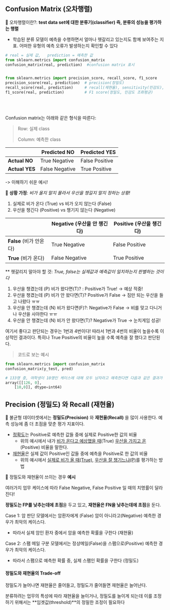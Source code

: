 ## Confusion Matrix (오차행렬)

🌟 오차행렬이란?: **test data set에 대한 분류기(classifier) 즉, 분류의 성능을 평가하는 행렬**

- 학습된 분류 모델이 예측을 수행하면서 얼마나 헷갈리고 있는지도 함께 보여주는 지표. 어떠한 유형의 예측 오류가 발생하는지 확인할 수 있다



```python
# real = 실제 값,   prediction = 예측한 값
from sklearn.metrics import confusion_matrix
confusion_matrix(real, prediction)  #confusion matrix 표시


from sklearn.metrics import precision_score, recall_score, f1_score
precision_score(real, prediction)  # precision(정밀도)
recall_score(real, prediction)     # recall(재현율), sensitivity(민감도), 
f1_score(real, prediction)         # F1 score(정밀도, 민감도 조화평균)
```

<br></br>

Confusion matrix는 아래와 같은 형식을 따른다:

> Row: 실제 class
>
> Column: 예측한 class

|                | Predicted NO   | Predicted YES  |
| -------------- | -------------- | -------------- |
| **Actual NO**  | True Negative  | False Positive |
| **Actual YES** | False Negative | True Positive  |



-> 이해하기 쉬운 예시!

🌟 **상황 가정**: *비가 올지 말지 몰라서 우산을 챙길지 말지 정하는 상황!*

1. 실제로 비가 온다 (True) vs 비가 오지 않는다 (False)
2. 우산을 챙긴다 (Positive) vs 챙기지 않는다 (Negative)



|                         | Negative (우산을 안 챙긴다) | Positive (우산을 챙긴다) |
| ----------------------- | --------------------------- | ------------------------ |
| **False** (비가 안온다) | True Negative               | False Positive           |
| **True** (비가 온다)    | False Negative              | True Positive            |

** 헷갈리지 말아야 할 것: *True, false는 실제값과 예측값이 일치하는지 판별하는 것이다*

1. 우산을 챙겼는데 (P) 비가 왔다면(T)? : Positive가 True! -> 예상 적중!
2. 우산을 챙겼는데 (P) 비가 안 왔다면(T)? Positive가 False -> 짐만 되는 우산을 들고 나왔다 ㅠㅠ
3. 우산을 안 챙겼는데 (N) 비가 왔다면(F)?: Negative가 False -> 비를 맞고 다니거나 우산을 사야한다 ㅠㅠ
4. 우산을 안 챙겼는데 (N) 비가 안 왔다면(T)? Negative가 True -> 눈치게임 성공!



여기서 좋다고 판단되는 경우는 1번과 4번이다! 따라서 1번과 4번의 비율이 높을수록 이상적인 결과이다. 특히나 True Positive의 비율이 높을 수록 예측을 잘 했다고 판단된다. 



> 코드로 보는 예시

```python
from sklearn.metrics import confusion_matrix
confusion_matrix(y_test, pred)

# 133명 중, 여학생이 10명인 케이스에 대해 모두 남자라고 예측한다면 다음과 같은 결과가 나온다.
array([[126, 0],    
    [10,0]], dtype=int64)
```



## Precision (정밀도) 와 Recall (재현율)

🌟 불균형 데이터셋에서는 **정밀도(Precision)** 와 **재현율(Recall)** 을 많이 사용한다. 예측 성능에 좀 더 초점을 맞춘 평가 지표이다. 

- <u>정확도</u>는 Positive로 예측한 값들 중에 실제로 Positive한 값의 비율
  - 위의 예시에서 내가 <u>비가 온다고 예상했을 때</u>(True) <u>우산을 가지고 온</u>(Positive) 비율을 말한다.
- <u>재현율</u>은 실제 값이 Positive인 값들 중에 예측을 Positive로 한 값의 비율
  - 위의 예시에서 <u>실제로 비가 올 때(True)</u>, <u>우산을 잘 챙기느냐(P)</u>를 평가하는 방법



🌟 정밀도와 재현율이 쓰이는 경우 **예시** 

여러가지 업무 케이스에 따라 False Negative, False Positive 일 때의 치명률이 달라진다!

**정밀도는 FP를 낮추는데에 초점**을 두고 있고, **재현율은 FN을 낮추는데에 초점**을 둔다. 

Case 1: 암 판단 모델에서는 암환자에게 (False) 암이 아니라고(Negative) 예측한 경우가 최악의 케이스다. 

- 따라서 실제 암인 환자 중에서 암을 예측한 확률을 구한다 (재현율)

Case 2: 스팸 메일 구분 모델에서는 정상메일(False)을 스팸으로(Positive) 예측한 경우가 최악의 케이스다.

- 따라서 스팸으로 예측한 확률 중, 실제 스팸인 확률을 구한다 (정밀도)





#### 정밀도와 재현율의 Trade-off

정밀도가 늘어나면 재현율은 줄어들고, 정밀도가 줄어들면 재현율은 늘어난다. 

분류하려는 업무의 특성에 따라 재현율을 늘이거나, 정밀도를 늘이게 되는데 이를 조정하기 위해서는 **임곗값(threshold)**의 정밀한 조정이 필요하다

